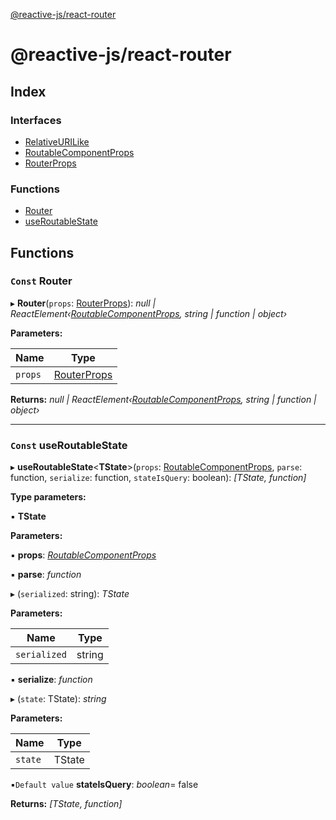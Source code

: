 [@reactive-js/react-router](README.md)

# @reactive-js/react-router

## Index

### Interfaces

* [RelativeURILike](interfaces/relativeurilike.md)
* [RoutableComponentProps](interfaces/routablecomponentprops.md)
* [RouterProps](interfaces/routerprops.md)

### Functions

* [Router](README.md#const-router)
* [useRoutableState](README.md#const-useroutablestate)

## Functions

### `Const` Router

▸ **Router**(`props`: [RouterProps](interfaces/routerprops.md)): *null | ReactElement‹[RoutableComponentProps](interfaces/routablecomponentprops.md), string | function | object›*

**Parameters:**

Name | Type |
------ | ------ |
`props` | [RouterProps](interfaces/routerprops.md) |

**Returns:** *null | ReactElement‹[RoutableComponentProps](interfaces/routablecomponentprops.md), string | function | object›*

___

### `Const` useRoutableState

▸ **useRoutableState**<**TState**>(`props`: [RoutableComponentProps](interfaces/routablecomponentprops.md), `parse`: function, `serialize`: function, `stateIsQuery`: boolean): *[TState, function]*

**Type parameters:**

▪ **TState**

**Parameters:**

▪ **props**: *[RoutableComponentProps](interfaces/routablecomponentprops.md)*

▪ **parse**: *function*

▸ (`serialized`: string): *TState*

**Parameters:**

Name | Type |
------ | ------ |
`serialized` | string |

▪ **serialize**: *function*

▸ (`state`: TState): *string*

**Parameters:**

Name | Type |
------ | ------ |
`state` | TState |

▪`Default value`  **stateIsQuery**: *boolean*= false

**Returns:** *[TState, function]*
